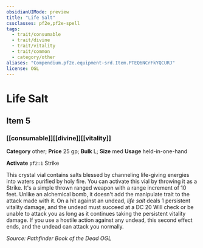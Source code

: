 ```yaml
---
obsidianUIMode: preview
title: "Life Salt"
cssclasses: pf2e,pf2e-spell
tags:
  - trait/consumable
  - trait/divine
  - trait/vitality
  - trait/common
  - category/other
aliases: "Compendium.pf2e.equipment-srd.Item.PTEQ6NCrFkYQCURJ"
license: OGL
---
```

# Life Salt
## Item 5
### [[consumable]][[divine]][[vitality]]

**Category** other; 
**Price** 25 gp; 
**Bulk** L; **Size** med
**Usage** held-in-one-hand

**Activate** `pf2:1` Strike

This crystal vial contains salts blessed by channeling life-giving energies into waters purified by holy fire. You can activate this vial by throwing it as a Strike. It's a simple thrown ranged weapon with a range increment of 10 feet. Unlike an alchemical bomb, it doesn't add the manipulate trait to the attack made with it. On a hit against an undead, _life salt_ deals 1 persistent vitality damage, and the undead must succeed at a DC 20 Will check or be unable to attack you as long as it continues taking the persistent vitality damage. If you use a hostile action against any undead, this second effect ends, and the undead can attack you normally.

*Source: Pathfinder Book of the Dead*
*OGL*
